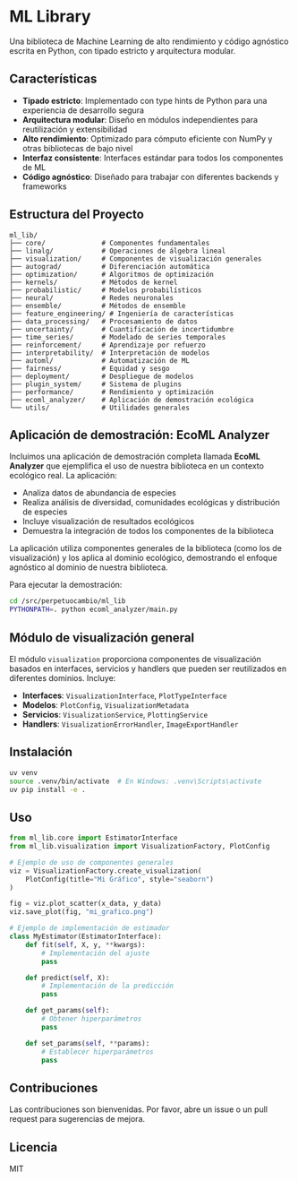 # ML Library

Una biblioteca de Machine Learning de alto rendimiento y código agnóstico escrita en Python, con tipado estricto y arquitectura modular.

## Características

- **Tipado estricto**: Implementado con type hints de Python para una experiencia de desarrollo segura
- **Arquitectura modular**: Diseño en módulos independientes para reutilización y extensibilidad
- **Alto rendimiento**: Optimizado para cómputo eficiente con NumPy y otras bibliotecas de bajo nivel
- **Interfaz consistente**: Interfaces estándar para todos los componentes de ML
- **Código agnóstico**: Diseñado para trabajar con diferentes backends y frameworks

## Estructura del Proyecto

```
ml_lib/
├── core/              # Componentes fundamentales
├── linalg/            # Operaciones de álgebra lineal
├── visualization/     # Componentes de visualización generales
├── autograd/          # Diferenciación automática
├── optimization/      # Algoritmos de optimización
├── kernels/           # Métodos de kernel
├── probabilistic/     # Modelos probabilísticos
├── neural/            # Redes neuronales
├── ensemble/          # Métodos de ensemble
├── feature_engineering/ # Ingeniería de características
├── data_processing/   # Procesamiento de datos
├── uncertainty/       # Cuantificación de incertidumbre
├── time_series/       # Modelado de series temporales
├── reinforcement/     # Aprendizaje por refuerzo
├── interpretability/  # Interpretación de modelos
├── automl/            # Automatización de ML
├── fairness/          # Equidad y sesgo
├── deployment/        # Despliegue de modelos
├── plugin_system/     # Sistema de plugins
├── performance/       # Rendimiento y optimización
├── ecoml_analyzer/    # Aplicación de demostración ecológica
└── utils/             # Utilidades generales
```

## Aplicación de demostración: EcoML Analyzer

Incluimos una aplicación de demostración completa llamada **EcoML Analyzer** que ejemplifica el uso de nuestra biblioteca en un contexto ecológico real. La aplicación:

- Analiza datos de abundancia de especies
- Realiza análisis de diversidad, comunidades ecológicas y distribución de especies
- Incluye visualización de resultados ecológicos
- Demuestra la integración de todos los componentes de la biblioteca

La aplicación utiliza componentes generales de la biblioteca (como los de visualización) y los aplica al dominio ecológico, demostrando el enfoque agnóstico al dominio de nuestra biblioteca.

Para ejecutar la demostración:

```bash
cd /src/perpetuocambio/ml_lib
PYTHONPATH=. python ecoml_analyzer/main.py
```

## Módulo de visualización general

El módulo `visualization` proporciona componentes de visualización basados en interfaces, servicios y handlers que pueden ser reutilizados en diferentes dominios. Incluye:

- **Interfaces**: `VisualizationInterface`, `PlotTypeInterface`
- **Modelos**: `PlotConfig`, `VisualizationMetadata`
- **Servicios**: `VisualizationService`, `PlottingService`
- **Handlers**: `VisualizationErrorHandler`, `ImageExportHandler`

## Instalación

```bash
uv venv
source .venv/bin/activate  # En Windows: .venv\Scripts\activate
uv pip install -e .
```

## Uso

```python
from ml_lib.core import EstimatorInterface
from ml_lib.visualization import VisualizationFactory, PlotConfig

# Ejemplo de uso de componentes generales
viz = VisualizationFactory.create_visualization(
    PlotConfig(title="Mi Gráfico", style="seaborn")
)

fig = viz.plot_scatter(x_data, y_data)
viz.save_plot(fig, "mi_grafico.png")

# Ejemplo de implementación de estimador
class MyEstimator(EstimatorInterface):
    def fit(self, X, y, **kwargs):
        # Implementación del ajuste
        pass

    def predict(self, X):
        # Implementación de la predicción
        pass

    def get_params(self):
        # Obtener hiperparámetros
        pass

    def set_params(self, **params):
        # Establecer hiperparámetros
        pass
```

## Contribuciones

Las contribuciones son bienvenidas. Por favor, abre un issue o un pull request para sugerencias de mejora.

## Licencia

MIT
